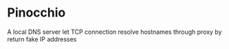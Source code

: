 # Pinocchio
A local DNS server let TCP connection resolve hostnames through proxy by return fake IP addresses
